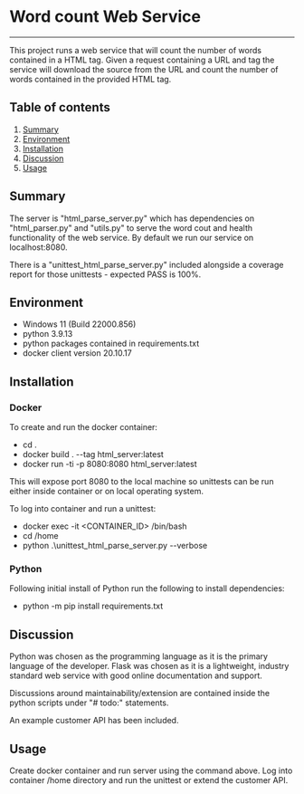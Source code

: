 # Word count Web Service
***
This project runs a web service that will count the number of words contained in a HTML tag.
Given a request containing a URL and tag the service will download the source from the URL and count the number of words contained in the provided HTML tag.

## Table of contents
1. [Summary](#summary)
2. [Environment](#environment)
3. [Installation](#installation)
4. [Discussion](#discussion)
5. [Usage](#usage)

## Summary
The server is "html_parse_server.py" which has dependencies on "html_parser.py" and "utils.py" to serve the word cout and health functionality of the web service. By default we run our service on localhost:8080.

There is a "unittest_html_parse_server.py" included alongside a coverage report for those unittests - expected PASS is 100%.

## Environment
* Windows 11 (Build 22000.856)
* python 3.9.13
* python packages contained in requirements.txt
* docker client version 20.10.17

## Installation
### Docker
To create and run the docker container:
* cd .
* docker build . --tag html_server:latest
* docker run -ti -p 8080:8080 html_server:latest

This will expose port 8080 to the local machine so unittests can be run either inside container or on local operating system.

To log into container and run a unittest:
* docker exec -it <CONTAINER_ID> /bin/bash
* cd /home
* python .\unittest_html_parse_server.py --verbose

### Python
Following initial install of Python run the following to install dependencies:
* python -m pip install requirements.txt

## Discussion
Python was chosen as the programming language as it is the primary language of the developer.
Flask was chosen as it is a lightweight, industry standard web service with good online documentation and support.

Discussions around maintainability/extension are contained inside the python scripts under "# todo:" statements.

An example customer API has been included.

## Usage
Create docker container and run server using the command above.
Log into container /home directory and run the unittest or extend the customer API.


